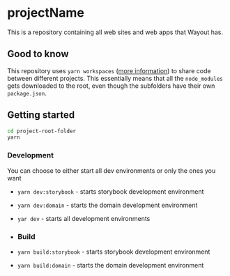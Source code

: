 # projectName

This is a repository containing all web sites and web apps that Wayout has.

## Good to know

This repository uses `yarn workspaces` ([more information](https://classic.yarnpkg.com/en/docs/workspaces/)) to share code between different projects.
This essentially means that all the `node_modules` gets downloaded to the root, even though the subfolders have their own `package.json`.

## Getting started

```bash
cd project-root-folder
yarn
```

### Development

You can choose to either start all dev environments or only the ones you want

- `yarn dev:storybook` - starts storybook development environment
- `yarn dev:domain` - starts the domain development environment
- `yar dev` - starts all development environments

- ### Build

- `yarn build:storybook` - starts storybook development environment
- `yarn build:domain` - starts the domain development environment
